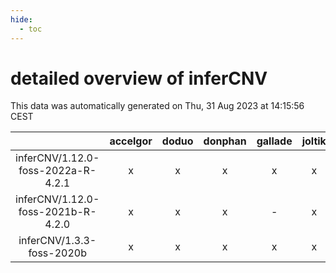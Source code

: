```yaml
---
hide:
  - toc
---
```


detailed overview of inferCNV
=============================


This data was automatically generated on Thu, 31 Aug 2023 at 14:15:56 CEST  

| |accelgor|doduo|donphan|gallade|joltik|skitty|swalot|victini|
| :---: | :---: | :---: | :---: | :---: | :---: | :---: | :---: | :---: |
|inferCNV/1.12.0-foss-2022a-R-4.2.1|x|x|x|x|x|x|x|x|
|inferCNV/1.12.0-foss-2021b-R-4.2.0|x|x|x|-|x|x|x|x|
|inferCNV/1.3.3-foss-2020b|x|x|x|x|x|x|x|x|
